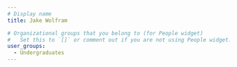 ```yaml
---
# Display name
title: Jake Wolfram

# Organizational groups that you belong to (for People widget)
#   Set this to `[]` or comment out if you are not using People widget.
user_groups:
  - Undergraduates
---
```


